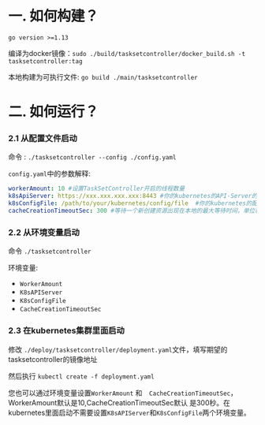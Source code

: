 
# 一. 如何构建？

`go version >=1.13`


编译为docker镜像：`sudo ./build/tasksetcontroller/docker_build.sh -t tasksetcontroller:tag`

本地构建为可执行文件: `go build ./main/tasksetcontroller`


# 二. 如何运行？

### 2.1 从配置文件启动

命令 : `./tasksetcontroller --config ./config.yaml`

`config.yaml`中的参数解释:

```yaml
workerAmount: 10 #设置TaskSetController开启的线程数量 
k8sApiServer: https://xxx.xxx.xxx.xxx:8443 #你的kubernetes的API-Server的地址
k8sConfigFile: /path/to/your/kubernetes/config/file  #你的kubernetes的配置文件路径
cacheCreationTimeoutSec: 300 #等待一个新创建资源出现在本地的最大等待时间，单位秒，默认300秒
```

### 2.2 从环境变量启动


命令 `./tasksetcontroller`

环境变量:

* `WorkerAmount`
* `K8sAPIServer`
* `K8sConfigFile`
* `CacheCreationTimeoutSec`

### 2.3 在kubernetes集群里面启动

修改 `./deploy/tasksetcontroller/deployment.yaml`文件，填写期望的tasksetcontroller的镜像地址

然后执行 `kubectl create -f deployment.yaml`

您也可以通过环境变量设置`WorkerAmount` 和　`CacheCreationTimeoutSec`，WorkerAmount默认是10,CacheCreationTimeoutSec默认
是300秒。在kubernetes里面启动不需要设置`K8sAPIServer`和`K8sConfigFile`两个环境变量。
